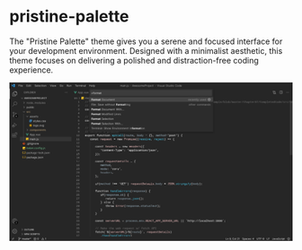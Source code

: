 # pristine-palette

The "Pristine Palette" theme gives you a serene and focused interface for your development environment. Designed with a minimalist aesthetic, this theme focuses on delivering a polished and distraction-free coding experience.

![Captura de pantalla de la paleta de comandos](./assets//commandPalette.png)
